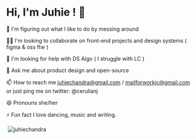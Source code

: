 
# Hi, I'm Juhie ! 👋

🧠 I'm figuring out what I like to do by messing around

👯‍♀️ I'm looking to collaborate on front-end projects and design systems ( figma & oss ftw )

🤔 I'm looking for help with DS Algo ( I struggle with LC )

💬 Ask me about product design and open-source

📫 How to reach me juhiechandra@gmail.com / mailforworkjc@gmail.com or just ping me on twitter: @cerulianj

😄 Pronouns she/her

⚡️ Fun fact I love dancing, music and writing.

<p>&nbsp;<img align="center" src="https://github-readme-stats.vercel.app/api?username=juhiechandra&show_icons=true&locale=en" alt="juhiechandra" /></p>


